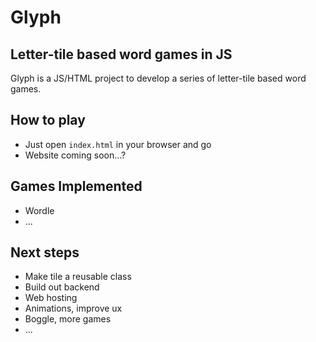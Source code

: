 # Glyph
## Letter-tile based word games in JS

Glyph is a JS/HTML project to develop a series of letter-tile based word games.



## How to play

- Just open `index.html` in your browser and go
- Website coming soon...?



## Games Implemented

- Wordle
- ...



## Next steps

- Make tile a reusable class
- Build out backend
- Web hosting
- Animations, improve ux
- Boggle, more games
- ...

